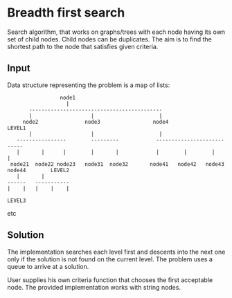 # Breadth first search

Search algorithm, that works on graphs/trees with each node having its
own set of child nodes. Child nodes can be duplicates. The aim is to find
the shortest path to the node that satisfies given criteria.

## Input

Data structure representing the problem is a map of lists:

                     node1
                       |
           -------------------------------------------
           |                   |                     |
         node2               node3                 node4                                  LEVEL1
           |                   |                     |
       ----------------        ---------            ---------------------------
       |       |      |        |       |            |        |        |       |
     node21  node22 node23   node31  node32       node41   node42   node43  node44        LEVEL2
       |       |
    ------   -----------
    |    |   |    |    |
                                                                                          LEVEL3
 etc    


## Solution

The implementation searches each level first and descents into the next one only
if the solution is not found on the current level. The problem uses a queue to arrive
at a solution.

User supplies his own criteria function that chooses the first acceptable node. The provided implementation works with string nodes.
